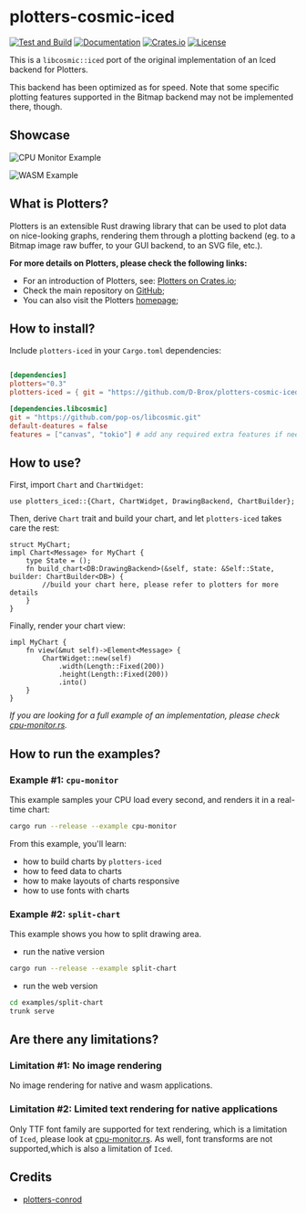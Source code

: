 # plotters-cosmic-iced
[![Test and Build](https://github.com/joylei/plotters-iced/workflows/Test%20and%20Build/badge.svg?branch=master)](https://github.com/joylei/plotters-iced/actions?query=workflow%3A%22Test+and+Build%22)
[![Documentation](https://docs.rs/plotters-iced/badge.svg)](https://docs.rs/plotters-iced)
[![Crates.io](https://img.shields.io/crates/v/plotters-iced.svg)](https://crates.io/crates/plotters-iced)
[![License](https://img.shields.io/crates/l/plotters-iced.svg)](https://github.com/joylei/plotters-iced/blob/master/LICENSE)

This is a `libcosmic::iced` port of the original implementation of an Iced backend for Plotters.

This backend has been optimized as for speed. Note that some specific plotting features supported in the Bitmap backend may not be implemented there, though.

## Showcase

![CPU Monitor Example](./images/plotter_iced_demo.png)

![WASM Example](./images/split-chart-web.png)

## What is Plotters?

Plotters is an extensible Rust drawing library that can be used to plot data on nice-looking graphs, rendering them through a plotting backend (eg. to a Bitmap image raw buffer, to your GUI backend, to an SVG file, etc.).

**For more details on Plotters, please check the following links:**

- For an introduction of Plotters, see: [Plotters on Crates.io](https://crates.io/crates/plotters);
- Check the main repository on [GitHub](https://github.com/38/plotters);
- You can also visit the Plotters [homepage](https://plotters-rs.github.io/);

## How to install?

Include `plotters-iced` in your `Cargo.toml` dependencies:

```toml

[dependencies]
plotters="0.3"
plotters-iced = { git = "https://github.com/D-Brox/plotters-cosmic-iced.git" }

[dependencies.libcosmic]
git = "https://github.com/pop-os/libcosmic.git"
default-deatures = false
features = ["canvas", "tokio"] # add any required extra features if needed
```

## How to use?

First, import `Chart` and `ChartWidget`:

```rust,ignore
use plotters_iced::{Chart, ChartWidget, DrawingBackend, ChartBuilder};
```

Then, derive `Chart` trait and build your chart, and let `plotters-iced` takes care the rest:

```rust,ignore
struct MyChart;
impl Chart<Message> for MyChart {
    type State = ();
    fn build_chart<DB:DrawingBackend>(&self, state: &Self::State, builder: ChartBuilder<DB>) {
        //build your chart here, please refer to plotters for more details
    }
}
```

Finally, render your chart view:

```rust,ignore
impl MyChart {
    fn view(&mut self)->Element<Message> {
        ChartWidget::new(self)
            .width(Length::Fixed(200))
            .height(Length::Fixed(200))
            .into()
    }
}
```

_If you are looking for a full example of an implementation, please check [cpu-monitor.rs](./examples/cpu-monitor.rs)._

## How to run the examples?

### Example #1: `cpu-monitor`

This example samples your CPU load every second, and renders it in a real-time chart:

```sh
cargo run --release --example cpu-monitor
```

From this example, you'll learn:

- how to build charts by `plotters-iced`
- how to feed data to charts
- how to make layouts of charts responsive
- how to use fonts with charts

### Example #2: `split-chart`

This example shows you how to split drawing area.

- run the native version

```sh
cargo run --release --example split-chart
```

- run the web version

```sh
cd examples/split-chart
trunk serve
```

## Are there any limitations?

### Limitation #1: No image rendering

No image rendering for native and wasm applications.

### Limitation #2: Limited text rendering for native applications

Only TTF font family are supported for text rendering, which is a limitation of `Iced`, please look at  [cpu-monitor.rs](./examples/cpu-monitor.rs). As well, font transforms are not supported,which is also a limitation of `Iced`.

## Credits

- [plotters-conrod](https://github.com/valeriansaliou/plotters-conrod)
